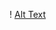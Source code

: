! [Alt Text](https://cdn.dnaindia.com/sites/default/files/styles/full/public/2022/10/11/2545322-rolex-final.jpg)
